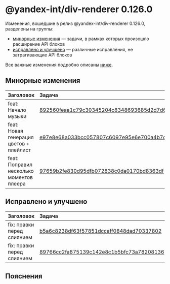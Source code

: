 # @yandex-int/div-renderer 0.126.0

<!-- ЧЕЛОВЕЧЕСКОЕ ВСТУПЛЕНИЕ -->

Изменения, вошедшие в релиз @yandex-int/div-renderer 0.126.0, разделены на группы:

* [минорные изменения](#Минорные-изменения) — задачи, в рамках которых произошло расширение API блоков
* [исправлено и улучшено](#Исправлено-и-улучшено) — различные исправления, не затрагивающие API блоков

Все важные изменения подробно описаны [ниже](#Пояснения).

## Минорные изменения

| Заголовок                                | Задача                                     | PR  |
| :--------------------------------------- | :----------------------------------------- | :-- |
| feat: Начало музыки                      | [892560feaa1c79c30345204c8348693685d2d7d6] | N/A |
| feat: Новая генерация цветов + плейлист  | [e97e8e68a033bcc057807c6097e95e6e700a4b7c] | N/A |
| feat: Поправил несколько моментов плеера | [97659b2fe830d95dfb072838c0da0170bd8363df] | N/A |

## Исправлено и улучшено

| Заголовок                  | Задача                                     | PR  |
| :------------------------- | :----------------------------------------- | :-- |
| fix: правки перед слиянием | [b5a6c8238df63f57851dccaff0848dad70337802] | N/A |
| fix: правки перед слиянием | [89766cc2fa875139c142e8c1b5bfc73a78208136] | N/A |

## Пояснения

[892560feaa1c79c30345204c8348693685d2d7d6]: https://a.yandex-team.ru/arc_vcs/commit/892560feaa1c79c30345204c8348693685d2d7d6
[e97e8e68a033bcc057807c6097e95e6e700a4b7c]: https://a.yandex-team.ru/arc_vcs/commit/e97e8e68a033bcc057807c6097e95e6e700a4b7c
[97659b2fe830d95dfb072838c0da0170bd8363df]: https://a.yandex-team.ru/arc_vcs/commit/97659b2fe830d95dfb072838c0da0170bd8363df
[b5a6c8238df63f57851dccaff0848dad70337802]: https://a.yandex-team.ru/arc_vcs/commit/b5a6c8238df63f57851dccaff0848dad70337802
[89766cc2fa875139c142e8c1b5bfc73a78208136]: https://a.yandex-team.ru/arc_vcs/commit/89766cc2fa875139c142e8c1b5bfc73a78208136
